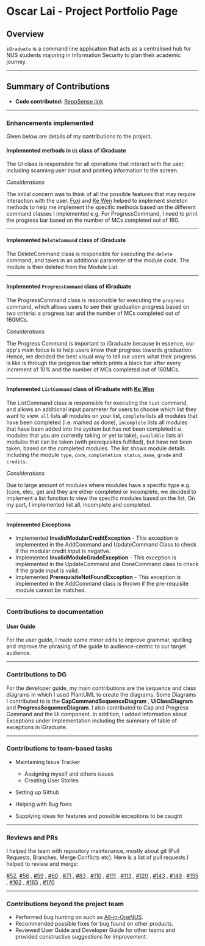 # Oscar Lai - Project Portfolio Page

## Overview

`iGraduate` is a command line application that acts as a centralised hub for NUS students
majoring in Information Security to plan their academic journey. 

___
## Summary of Contributions

* **Code contributed:** [RepoSense link](https://nus-cs2113-ay2021s2.github.io/tp-dashboard/?search=oscarlai1998&sort=groupTitle&sortWithin=title&since=2021-03-05&timeframe=commit&mergegroup=&groupSelect=groupByRepos&breakdown=false)

___
### Enhancements implemented
Given below are details of my contributions to the project.

#### Implemented methods in `Ui` class of iGraduate
The Ui class is responsible for all operations that interact with the user, including scanning user input and printing
information to the screen. 

*Considerations*

The initial concern was to think of all the possible features that may require interaction
with the user. [Fuxi](https://github.com/fupernova) and [Ke Wen](https://github.com/kewenlok/) helped to implement
skeleton methods to help me implement the specific methods based on the different command classes I implemented
e.g. For ProgressCommand, I need to print the progress bar based on the number of
MCs completed out of 160.

___
#### Implemented `DeleteCommand` class of iGraduate
The DeleteCommand class is responsible for executing the `delete` command, and takes in an additional parameter of 
the module code. The module is then deleted from the Module List.

___
#### Implemented `ProgressCommand` class of iGraduate
The ProgressCommand class is responsible for executing the `progress` command, which allows users to see their 
graduation progress based on two criteria: a progress bar and the number of MCs completed out of 160MCs.

*Considerations*

The Progress Command is important to iGraduate because in essence, our app's main focus is to help users know their
progress towards graduation. Hence, we decided the best visual way to tell our users what their progress is like is 
through the progress bar which prints a black bar after every increment of 10% and the number of MCs completed out of 
160MCs. 

___
#### Implemented `ListCommand` class of iGraduate with [Ke Wen]((https://github.com/kewenlok/))
The ListCommand class is responsible for executing the `list` command, and allows an additional input parameter for
users to choose which list they want to view. `all` lists all modules on your list, `complete` lists all modules that 
have been completed (i.e. marked as done), `incomplete` lists all modules that have been added into the system but has 
not been completed(i.e. modules that you are currently taking or yet to take), `available` lists all modules that can be
taken (with prerequisites fulfilled), but have not been taken, based on the completed modules. The list shows module
details including the module `type`, `code`, `completetion status`, `name`, `grade` and
`credits`.

*Considerations*

Due to large amount of modules where modules have a specific type e.g. (core, elec, ge) and they are either completed
or incomplete, we decided to implement a list function to view the specific modules based on the list. On my part,
I implemented list all, incomplete and completed.

___
#### Implemented Exceptions 

* Implemented **InvalidModularCreditException** - This exception
  is implemented in the AddCommand and UpdateCommand Class to check if the modular credit input is negative.
* Implemented **InvalidModuleGradeException** - This exception is implemented in the UpdateCommand and DoneCommand class
  to check if the grade input is valid. 
* Implemented **PrerequisiteNotFoundException** - This exception is implemented in the AddCommand class is thrown if the
  pre-requisite module cannot be matched.
  
___
### Contributions to documentation

#### User Guide

For the user guide, I made some minor edits to improve grammar, spelling and improve the phrasing of the guide to 
audience-centric to our target audience.
___
### Contributions to DG

For the developer guide, my main contributions are the sequence and class diagrams in which I used PlantUML to
create the diagrams. Some Diagrams I contributed to is the **CapCommandSequenceDiagram** , **UiClassDiagram** and
**ProgressSequenceDiagram**. I also contributed to Cap and Progress Command and the Ui
component. In addition, I added information about Exceptions under Implementation including the summary of table of
exceptions in iGraduate.

___
### Contributions to team-based tasks

* Maintaining Issue Tracker 
    - Assigning myself and others issues
    - Creating User Stories
    
* Setting up Github
* Helping with Bug fixes 
* Supplying ideas for features and possible exceptions to be caught

___
### Reviews and PRs

I helped the team with repository maintenance, mostly about git (Pull Requests, Branches, Merge Conflicts etc).
Here is a list of pull requests I helped to review and merge:

[#52](https://github.com/AY2021S2-CS2113T-W09-2/tp/pull/52), [#56](https://github.com/AY2021S2-CS2113T-W09-2/tp/pull/56)
, [#59](https://github.com/AY2021S2-CS2113T-W09-2/tp/pull/59)
, [#60](https://github.com/AY2021S2-CS2113T-W09-2/tp/pull/60)
, [#71](https://github.com/AY2021S2-CS2113T-W09-2/tp/pull/71)
, [#83](https://github.com/AY2021S2-CS2113T-W09-2/tp/pull/83)
, [#110](https://github.com/AY2021S2-CS2113T-W09-2/tp/pull/110)
, [#111](https://github.com/AY2021S2-CS2113T-W09-2/tp/pull/111)
, [#113](https://github.com/AY2021S2-CS2113T-W09-2/tp/pull/113)
, [#120](https://github.com/AY2021S2-CS2113T-W09-2/tp/pull/120)
, [#143](https://github.com/AY2021S2-CS2113T-W09-2/tp/pull/143)
, [#149](https://github.com/AY2021S2-CS2113T-W09-2/tp/pull/149)
, [#155](https://github.com/AY2021S2-CS2113T-W09-2/tp/pull/155)
, [#162](https://github.com/AY2021S2-CS2113T-W09-2/tp/pull/162)
, [#165](https://github.com/AY2021S2-CS2113T-W09-2/tp/pull/165)
, [#170](https://github.com/AY2021S2-CS2113T-W09-2/tp/pull/170)

___
### Contributions beyond the project team

- Performed bug hunting on such as [All-in-OneNUS](https://github.com/AY2021S2-CS2113-T09-3/tp).
- Recommended possible fixes for bug found on other products.
- Reviewed User Guide and Developer Guide for other teams and provided constructive suggestions for improvement.
